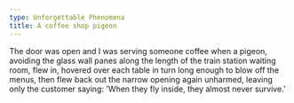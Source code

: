 ```yaml
---
type: Unforgettable Phenomena
title: A coffee shop pigeon
---
```


The door was open and I was serving someone coffee when a pigeon, avoiding the glass wall panes along the length of the train station waiting room, flew in, hovered over each table in turn long enough to blow off the menus, then flew back out the narrow opening again unharmed, leaving only the customer saying: 'When they fly inside, they almost never survive.'
